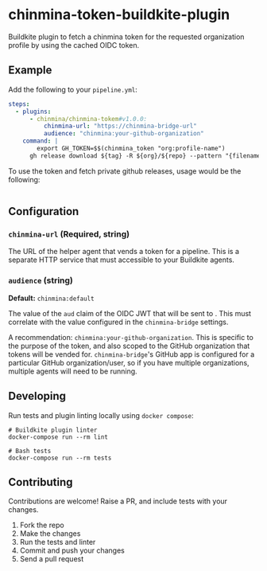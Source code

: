 # chinmina-token-buildkite-plugin

Buildkite plugin to fetch a chinmina token for the requested organization profile by using the cached OIDC token.

## Example

Add the following to your `pipeline.yml`:

```yml
steps:
  - plugins:
      - chinmina/chinmina-tokem#v1.0.0:
          chinmina-url: "https://chinmina-bridge-url"
          audience: "chinmina:your-github-organization"
    command: |
    	export GH_TOKEN=$$(chinmina_token "org:profile-name")
      gh release download ${tag} -R ${org}/${repo} --pattern "{filename}.zip"
```

To use the token and fetch private github releases, usage would be the following:

```bash

```

## Configuration

### `chinmina-url` (Required, string)

The URL of the  helper agent that vends a
token for a pipeline. This is a separate HTTP service that must accessible to
your Buildkite agents.

### `audience` (string)

**Default:** `chinmina:default`

The value of the `aud` claim of the OIDC JWT that will be sent to
. This must correlate with the value
configured in the `chinmina-bridge` settings.

A recommendation: `chinmina:your-github-organization`. This is specific
to the purpose of the token, and also scoped to the GitHub organization that
tokens will be vended for. `chinmina-bridge`'s GitHub app is configured for a
particular GitHub organization/user, so if you have multiple organizations,
multiple agents will need to be running.

## Developing

Run tests and plugin linting locally using `docker compose`:

```shell
# Buildkite plugin linter
docker-compose run --rm lint

# Bash tests
docker-compose run --rm tests
```

## Contributing

Contributions are welcome! Raise a PR, and include tests with your changes.

1. Fork the repo
2. Make the changes
3. Run the tests and linter
4. Commit and push your changes
5. Send a pull request
